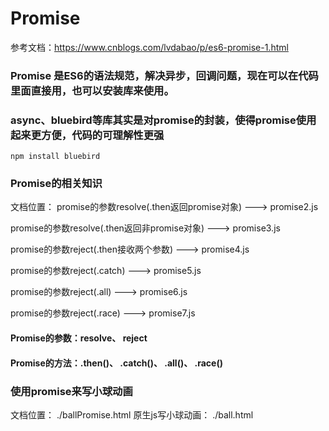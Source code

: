 # Promise
参考文档：https://www.cnblogs.com/lvdabao/p/es6-promise-1.html

### Promise 是ES6的语法规范，解决异步，回调问题，现在可以在代码里面直接用，也可以安装库来使用。
### async、bluebird等库其实是对promise的封装，使得promise使用起来更方便，代码的可理解性更强
```angular2html
npm install bluebird
```
### Promise的相关知识
文档位置：
  promise的参数resolve(.then返回promise对象) ---> promise2.js
  
  promise的参数resolve(.then返回非promise对象) ---> promise3.js
  
  promise的参数reject(.then接收两个参数) ---> promise4.js
  
  promise的参数reject(.catch) ---> promise5.js
  
  promise的参数reject(.all) ---> promise6.js
  
  promise的参数reject(.race) ---> promise7.js

#### Promise的参数：resolve、 reject
#### Promise的方法：.then()、 .catch()、 .all()、 .race()


### 使用promise来写小球动画
文档位置： ./ballPromise.html
原生js写小球动画： ./ball.html
